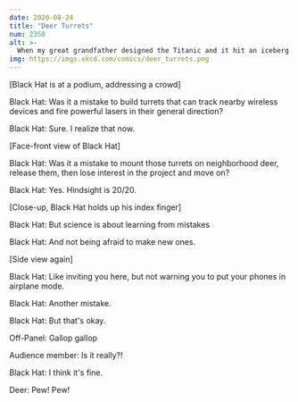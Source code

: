 ```yaml
---
date: 2020-08-24
title: "Deer Turrets"
num: 2350
alt: >-
  When my great grandfather designed the Titanic and it hit an iceberg and sank, he didn't sit around moping. He took those lessons to his next job designing airships, and he made the Hindenburg completely iceberg-proof!
img: https://imgs.xkcd.com/comics/deer_turrets.png
---
```

[Black Hat is at a podium, addressing a crowd]

Black Hat: Was it a mistake to build turrets that can track nearby wireless devices and fire powerful lasers in their general direction?

Black Hat: Sure. I realize that now.

[Face-front view of Black Hat]

Black Hat: Was it a mistake to mount those turrets on neighborhood deer, release them, then lose interest in the project and move on?

Black Hat: Yes. Hindsight is 20/20.

[Close-up, Black Hat holds up his index finger]

Black Hat: But science is about learning from mistakes

Black Hat: And not being afraid to make new ones.

[Side view again]

Black Hat: Like inviting you here, but not warning you to put your phones in airplane mode.

Black Hat: Another mistake.

Black Hat: But that's okay.

Off-Panel: Gallop gallop

Audience member: Is it really?!

Black Hat: I think it's fine.

Deer: Pew! Pew!
